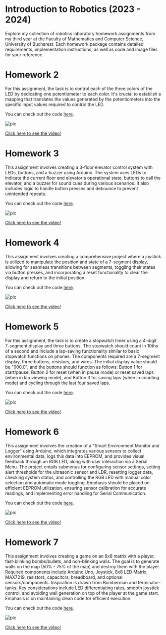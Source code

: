 # Introduction to Robotics (2023 - 2024)

Explore my collection of robotics laboratory homework assignments from my third year at the Faculty of Mathematics and Computer Science, University of Bucharest. Each homework package contains detailed requirements, implementation instructions, as well as code and image files for your reference.

# Homework 2

For this assignment, the task is to control each of the three colors of the LED by dedicating one potentiometer to each color. It's crucial to establish a mapping that translates the values generated by the potentiometers into the specific input values required to control the LED.

You can check out the code [here](https://github.com/0xfabian/IntroductionToRobotics/blob/main/hw2/rgb_led.ino).

![pic](hw2/pic.jpg)

[Click here to see the video!](https://youtu.be/uM623n7TpGw?si=PpcFdsfTmM-2AtKX)

# Homework 3

This assignment involves creating a 3-floor elevator control system with LEDs, buttons, and a buzzer using Arduino. The system uses LEDs to indicate the current floor and elevator's operational state, buttons to call the elevator, and a buzzer for sound cues during various scenarios. It also includes logic to handle button presses and debounce to prevent unintended repeats.

You can check out the code [here](https://github.com/0xfabian/IntroductionToRobotics/blob/main/hw3/elevator.ino).

![pic](hw3/pic.jpg)

[Click here to see the video!](https://youtu.be/xLKiXhK3EQ0?si=b9KJfdZwEA7YkYuc)

# Homework 4

This assignment involves creating a comprehensive project where a joystick is utilized to manipulate the position and state of a 7-segment display, allowing for seamless transitions between segments, toggling their states via button presses, and incorporating a reset functionality to clear the display and return to the initial position.

You can check out the code [here](https://github.com/0xfabian/IntroductionToRobotics/blob/main/hw4/7seg.ino).

![pic](hw4/pic.jpg)

[Click here to see the video!](https://youtu.be/YJ4ITtAef10?si=XfXXjvnb1Jqge23t)

# Homework 5

For this assignment, the task is to create a stopwatch timer using a 4-digit 7-segment display and three buttons. The stopwatch should count in 10ths of a second and include a lap-saving functionality similar to basic stopwatch functions on phones. The components required are a 7-segment display, three buttons, resistors, and wires. The initial display value should be "000.0", and the buttons should function as follows: Button 1 for start/pause, Button 2 for reset (when in pause mode) or reset saved laps (when in lap viewing mode), and Button 3 for saving laps (when in counting mode) and cycling through the last four saved laps.

You can check out the code [here](https://github.com/0xfabian/IntroductionToRobotics/blob/main/hw5/stopwatch.ino).

![pic](hw5/pic.jpg)

[Click here to see the video!](https://youtu.be/bcCKNkfMjKg?si=WSM4FGU8qV_DCaId)

# Homework 6

This assignment involves the creation of a "Smart Environment Monitor and Logger" using Arduino, which integrates various sensors to collect environmental data, logs this data into EEPROM, and provides visual feedback through an RGB LED, along with user interaction via a Serial Menu. The project entails submenus for configuring sensor settings, setting alert thresholds for the ultrasonic sensor and LDR, resetting logger data, checking system status, and controlling the RGB LED with manual color selection and automatic mode toggling. Emphasis should be placed on efficient EEPROM utilization, ensuring sensor calibration for accurate readings, and implementing error handling for Serial Communication.

You can check out the code [here](https://github.com/0xfabian/IntroductionToRobotics/blob/main/hw6/seml.ino).

![pic](hw6/pic.jpg)

[Click here to see the video!](https://youtu.be/qQH7hyZsMkA?si=_5umL6UUSU2JAlbs)

# Homework 7

This assignment involves creating a game on an 8x8 matrix with a player, fast-blinking bombs/bullets, and non-blinking walls. The goal is to generate walls on the map (50% - 75% of the map) and destroy them with the player. Required components include Arduino Uno, Joystick, 8x8 LED Matrix, MAX7219, resistors, capacitors, breadboard, and optional sensors/components. Inspiration is drawn from Bomberman and terminator-tanks. Key considerations include LED differentiating rates, smooth joystick control, and avoiding wall generation on top of the player at the game start. Emphasis is on maintaining clean code for efficient execution.

You can check out the code [here](https://github.com/0xfabian/IntroductionToRobotics/blob/main/hw7/matrix.ino).

![pic](hw7/pic.jpg)

[Click here to see the video!](https://youtu.be/7bItrHzdkSE?si=uHvBtC4SQJxWpW_K)
